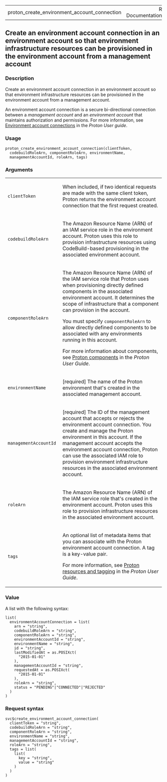 <table style="width: 100%;">
<tbody>
<tr class="odd">
<td>proton_create_environment_account_connection</td>
<td style="text-align: right;">R Documentation</td>
</tr>
</tbody>
</table>

## Create an environment account connection in an environment account so that environment infrastructure resources can be provisioned in the environment account from a management account

### Description

Create an environment account connection in an environment account so
that environment infrastructure resources can be provisioned in the
environment account from a management account.

An environment account connection is a secure bi-directional connection
between a *management account* and an *environment account* that
maintains authorization and permissions. For more information, see
[Environment account
connections](https://docs.aws.amazon.com/proton/latest/userguide/ag-env-account-connections.html)
in the *Proton User guide*.

### Usage

    proton_create_environment_account_connection(clientToken,
      codebuildRoleArn, componentRoleArn, environmentName,
      managementAccountId, roleArn, tags)

### Arguments

<table>
<colgroup>
<col style="width: 35%" />
<col style="width: 65%" />
</colgroup>
<tbody>
<tr class="odd">
<td><code
id="proton_create_environment_account_connection_:_clientToken">clientToken</code></td>
<td><p>When included, if two identical requests are made with the same
client token, Proton returns the environment account connection that the
first request created.</p></td>
</tr>
<tr class="even">
<td><code
id="proton_create_environment_account_connection_:_codebuildRoleArn">codebuildRoleArn</code></td>
<td><p>The Amazon Resource Name (ARN) of an IAM service role in the
environment account. Proton uses this role to provision infrastructure
resources using CodeBuild-based provisioning in the associated
environment account.</p></td>
</tr>
<tr class="odd">
<td><code
id="proton_create_environment_account_connection_:_componentRoleArn">componentRoleArn</code></td>
<td><p>The Amazon Resource Name (ARN) of the IAM service role that
Proton uses when provisioning directly defined components in the
associated environment account. It determines the scope of
infrastructure that a component can provision in the account.</p>
<p>You must specify <code>componentRoleArn</code> to allow directly
defined components to be associated with any environments running in
this account.</p>
<p>For more information about components, see <a
href="https://docs.aws.amazon.com/proton/latest/userguide/ag-components.html">Proton
components</a> in the <em>Proton User Guide</em>.</p></td>
</tr>
<tr class="even">
<td><code
id="proton_create_environment_account_connection_:_environmentName">environmentName</code></td>
<td><p>[required] The name of the Proton environment that's created in
the associated management account.</p></td>
</tr>
<tr class="odd">
<td><code
id="proton_create_environment_account_connection_:_managementAccountId">managementAccountId</code></td>
<td><p>[required] The ID of the management account that accepts or
rejects the environment account connection. You create and manage the
Proton environment in this account. If the management account accepts
the environment account connection, Proton can use the associated IAM
role to provision environment infrastructure resources in the associated
environment account.</p></td>
</tr>
<tr class="even">
<td><code
id="proton_create_environment_account_connection_:_roleArn">roleArn</code></td>
<td><p>The Amazon Resource Name (ARN) of the IAM service role that's
created in the environment account. Proton uses this role to provision
infrastructure resources in the associated environment account.</p></td>
</tr>
<tr class="odd">
<td><code
id="proton_create_environment_account_connection_:_tags">tags</code></td>
<td><p>An optional list of metadata items that you can associate with
the Proton environment account connection. A tag is a key-value
pair.</p>
<p>For more information, see <a
href="https://docs.aws.amazon.com/proton/latest/userguide/resources.html">Proton
resources and tagging</a> in the <em>Proton User Guide</em>.</p></td>
</tr>
</tbody>
</table>

### Value

A list with the following syntax:

    list(
      environmentAccountConnection = list(
        arn = "string",
        codebuildRoleArn = "string",
        componentRoleArn = "string",
        environmentAccountId = "string",
        environmentName = "string",
        id = "string",
        lastModifiedAt = as.POSIXct(
          "2015-01-01"
        ),
        managementAccountId = "string",
        requestedAt = as.POSIXct(
          "2015-01-01"
        ),
        roleArn = "string",
        status = "PENDING"|"CONNECTED"|"REJECTED"
      )
    )

### Request syntax

    svc$create_environment_account_connection(
      clientToken = "string",
      codebuildRoleArn = "string",
      componentRoleArn = "string",
      environmentName = "string",
      managementAccountId = "string",
      roleArn = "string",
      tags = list(
        list(
          key = "string",
          value = "string"
        )
      )
    )
